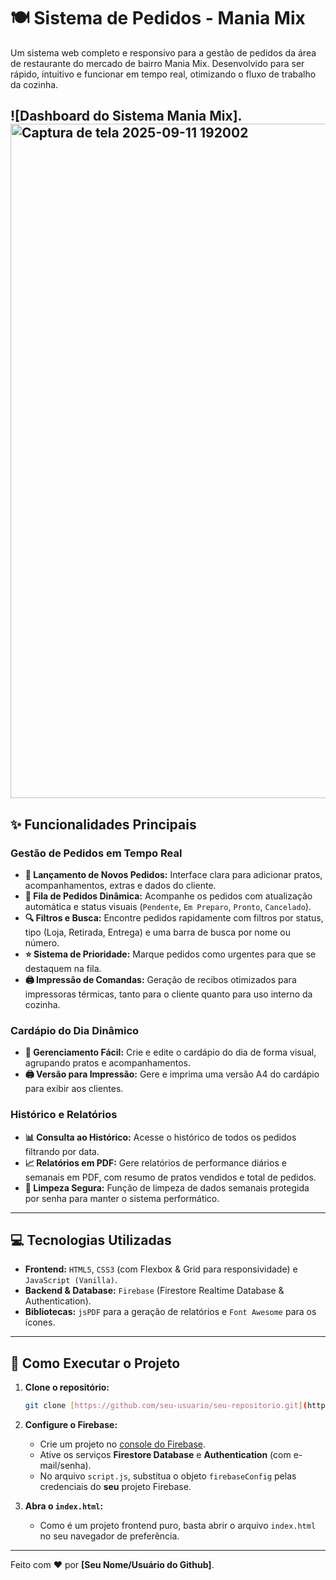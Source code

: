 # 🍽️ Sistema de Pedidos - Mania Mix

Um sistema web completo e responsivo para a gestão de pedidos da área de restaurante do mercado de bairro Mania Mix. Desenvolvido para ser rápido, intuitivo e funcionar em tempo real, otimizando o fluxo de trabalho da cozinha.

![Dashboard do Sistema Mania Mix].
<img width="1919" height="1079" alt="Captura de tela 2025-09-11 192002" src="https://github.com/user-attachments/assets/7b0c762e-9ba7-4505-b642-3fce9d99b49a" />
---

## ✨ Funcionalidades Principais

### Gestão de Pedidos em Tempo Real
* **📝 Lançamento de Novos Pedidos:** Interface clara para adicionar pratos, acompanhamentos, extras e dados do cliente.
* **🔄 Fila de Pedidos Dinâmica:** Acompanhe os pedidos com atualização automática e status visuais (`Pendente`, `Em Preparo`, `Pronto`, `Cancelado`).
* **🔍 Filtros e Busca:** Encontre pedidos rapidamente com filtros por status, tipo (Loja, Retirada, Entrega) e uma barra de busca por nome ou número.
* **⭐ Sistema de Prioridade:** Marque pedidos como urgentes para que se destaquem na fila.
* **🖨️ Impressão de Comandas:** Geração de recibos otimizados para impressoras térmicas, tanto para o cliente quanto para uso interno da cozinha.

### Cardápio do Dia Dinâmico
* **📄 Gerenciamento Fácil:** Crie e edite o cardápio do dia de forma visual, agrupando pratos e acompanhamentos.
* **🖨️ Versão para Impressão:** Gere e imprima uma versão A4 do cardápio para exibir aos clientes.

### Histórico e Relatórios
* **📊 Consulta ao Histórico:** Acesse o histórico de todos os pedidos filtrando por data.
* **📈 Relatórios em PDF:** Gere relatórios de performance diários e semanais em PDF, com resumo de pratos vendidos e total de pedidos.
* **🔐 Limpeza Segura:** Função de limpeza de dados semanais protegida por senha para manter o sistema performático.

---

## 💻 Tecnologias Utilizadas

* **Frontend:** `HTML5`, `CSS3` (com Flexbox & Grid para responsividade) e `JavaScript (Vanilla)`.
* **Backend & Database:** `Firebase` (Firestore Realtime Database & Authentication).
* **Bibliotecas:** `jsPDF` para a geração de relatórios e `Font Awesome` para os ícones.

---

## 🚀 Como Executar o Projeto

1.  **Clone o repositório:**
    ```bash
    git clone [https://github.com/seu-usuario/seu-repositorio.git](https://github.com/seu-usuario/seu-repositorio.git)
    ```

2.  **Configure o Firebase:**
    * Crie um projeto no [console do Firebase](https://console.firebase.google.com/).
    * Ative os serviços **Firestore Database** e **Authentication** (com e-mail/senha).
    * No arquivo `script.js`, substitua o objeto `firebaseConfig` pelas credenciais do **seu** projeto Firebase.

3.  **Abra o `index.html`:**
    * Como é um projeto frontend puro, basta abrir o arquivo `index.html` no seu navegador de preferência.

---

Feito com ❤️ por **[Seu Nome/Usuário do Github]**.

